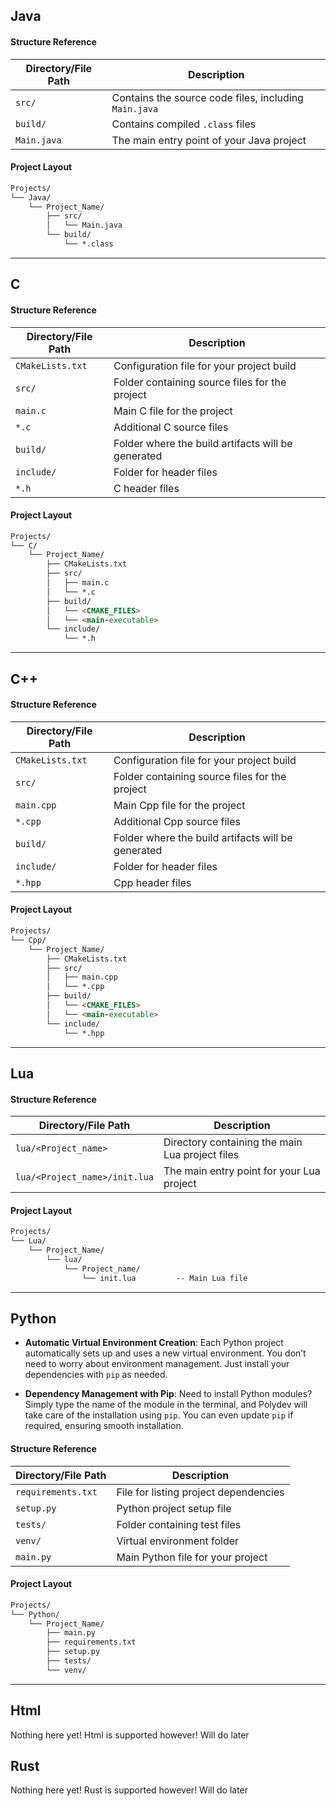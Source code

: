 ## Java

#### Structure Reference

| Directory/File Path        | Description                                          |
|----------------------------|------------------------------------------------------|
| `src/`                     | Contains the source code files, including `Main.java` |
| `build/`                   | Contains compiled `.class` files                     |
| `Main.java`                | The main entry point of your Java project             |

#### Project Layout

```md
Projects/
└── Java/
    └── Project_Name/
        ├── src/
        │   └── Main.java
        └── build/
            └── *.class
```

---

## C

#### Structure Reference

| Directory/File Path        | Description                                          |
|----------------------------|------------------------------------------------------|
| `CMakeLists.txt`            | Configuration file for your project build            |
| `src/`                      | Folder containing source files for the project      |
| `main.c`                    | Main C file for the project                          |
| `*.c`                       | Additional C source files                           |
| `build/`                    | Folder where the build artifacts will be generated |
| `include/`                  | Folder for header files                             |
| `*.h`                       | C header files                                       |

#### Project Layout

```md
Projects/
└── C/
    └── Project_Name/
        ├── CMakeLists.txt
        ├── src/
        │   ├── main.c
        │   └── *.c
        ├── build/
        │   └── <CMAKE_FILES>
        │   └── <main-executable>
        └── include/
            └── *.h
```

---

## C++

#### Structure Reference

| Directory/File Path        | Description                                          |
|----------------------------|------------------------------------------------------|
| `CMakeLists.txt`            | Configuration file for your project build            |
| `src/`                      | Folder containing source files for the project      |
| `main.cpp`                  | Main Cpp file for the project                          |
| `*.cpp`                     | Additional Cpp source files                           |
| `build/`                    | Folder where the build artifacts will be generated |
| `include/`                  | Folder for header files                             |
| `*.hpp`                     | Cpp header files                                       |

#### Project Layout

```md
Projects/
└── Cpp/
    └── Project_Name/
        ├── CMakeLists.txt
        ├── src/
        │   ├── main.cpp
        │   └── *.cpp
        ├── build/
        │   └── <CMAKE_FILES>
        │   └── <main-executable>
        └── include/
            └── *.hpp
```

---

## Lua

#### Structure Reference

| Directory/File Path        | Description                                         |
|----------------------------|-----------------------------------------------------|
| `lua/<Project_name>`                      | Directory containing the main Lua project files     |
| `lua/<Project_name>/init.lua` | The main entry point for your Lua project          |

#### Project Layout

```md
Projects/
└── Lua/
    └── Project_Name/
        └── lua/
            └── Project_name/
                └── init.lua         -- Main Lua file
```

---

## Python

- **Automatic Virtual Environment Creation**: Each Python project automatically sets up and uses a new virtual environment. You don’t need to worry about environment management. Just install your dependencies with `pip` as needed.

- **Dependency Management with Pip**: Need to install Python modules? Simply type the name of the module in the terminal, and Polydev will take care of the installation using `pip`. You can even update `pip` if required, ensuring smooth installation.

#### Structure Reference

| Directory/File Path        | Description                                          |
|----------------------------|------------------------------------------------------|
| `requirements.txt`          | File for listing project dependencies                |
| `setup.py`                  | Python project setup file                            |
| `tests/`                    | Folder containing test files                         |
| `venv/`                     | Virtual environment folder                           |
| `main.py`                   | Main Python file for your project                    |

#### Project Layout

```md
Projects/
└── Python/
    └── Project_Name/
        ├── main.py
        ├── requirements.txt
        ├── setup.py
        ├── tests/
        └── venv/
```

---

## Html

Nothing here yet! Html is supported however! Will do later

## Rust

Nothing here yet! Rust is supported however! Will do later
